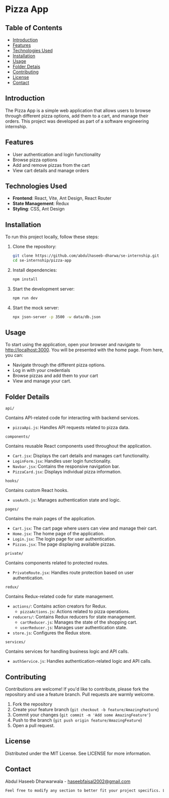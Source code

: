# Pizza App

## Table of Contents

- [Introduction](#introduction)
- [Features](#features)
- [Technologies Used](#technologies-used)
- [Installation](#installation)
- [Usage](#usage)
- [Folder Detais](#folder-details)
- [Contributing](#contributing)
- [License](#license)
- [Contact](#contact)

## Introduction

The Pizza App is a simple web application that allows users to browse through different pizza options, add them to a cart, and manage their orders. This project was developed as part of a software engineering internship.

## Features

- User authentication and login functionality
- Browse pizza options
- Add and remove pizzas from the cart
- View cart details and manage orders

## Technologies Used

- **Frontend**: React, Vite, Ant Design, React Router
- **State Management**: Redux
- **Styling**: CSS, Ant Design

## Installation

To run this project locally, follow these steps:

1. Clone the repository:

   ```bash
   git clone https://github.com/abdulhaseeb-dharwa/se-internship.git
   cd se-internship/pizza-app
   ```

2. Install dependencies:

    ```bash
    npm install
    ```

3. Start the development server:

    ```bash
    npm run dev
    ```

4. Start the mock server:

    ```bash
    npx json-server -p 3500 -w data/db.json
    ```

## Usage

To start using the application, open your browser and navigate to <http://localhost:3000>. You will be presented with the home page. From here, you can:

- Navigate through the different pizza options.
- Log in with your credentials
- Browse pizzas and add them to your cart
- View and manage your cart.

## Folder Details

`api/`

Contains API-related code for interacting with backend services.

- `pizzaApi.js`: Handles API requests related to pizza data.

`components/`

Contains reusable React components used throughout the application.

- `Cart.jsx`: Displays the cart details and manages cart functionality.
- `LoginForm.jsx`: Handles user login functionality.
- `Navbar.jsx`: Contains the responsive navigation bar.
- `PizzaCard.jsx`: Displays individual pizza information.

`hooks/`

Contains custom React hooks.

- `useAuth.js`: Manages authentication state and logic.

`pages/`

Contains the main pages of the application.

- `Cart.jsx`: The cart page where users can view and manage their cart.
- `Home.jsx`: The home page of the application.
- `Login.jsx`: The login page for user authentication.
- `Pizzas.jsx`: The page displaying available pizzas.

`private/`

Contains components related to protected routes.

- `PrivateRoute.jsx`: Handles route protection based on user authentication.

`redux/`

Contains Redux-related code for state management.

- `actions/`: Contains action creators for Redux.
  - `pizzaActions.js`: Actions related to pizza operations.
- `reducers/`: Contains Redux reducers for state management.
  - `cartReducer.js`: Manages the state of the shopping cart.
  - `userReducer.js`: Manages user authentication state.
- `store.js`: Configures the Redux store.

`services/`

Contains services for handling business logic and API calls.

- `authService.js`: Handles authentication-related logic and API calls.

## Contributing

Contributions are welcome! If you'd like to contribute, please fork the repository and use a feature branch. Pull requests are warmly welcome.

1. Fork the repository
2. Create your feature branch (`git checkout -b feature/AmazingFeature`)
3. Commit your changes (`git commit -m 'Add some AmazingFeature'`)
4. Push to the branch (`git push origin feature/AmazingFeature`)
5. Open a pull request.

## License

Distributed under the MIT License. See LICENSE for more information.

## Contact

Abdul Haseeb Dharwarwala - <haseebfaisal2002@gmail.com>

```markdown
Feel free to modify any section to better fit your project specifics. Let me know if there's anything specific you'd like to add or change!
```
